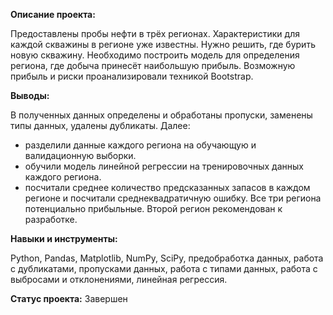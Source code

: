 **Описание проекта:**

Предоставлены пробы нефти в трёх регионах. Характеристики для каждой скважины в регионе уже известны. Нужно решить, где бурить новую скважину.
Необходимо построить модель для определения региона, где добыча принесёт наибольшую прибыль. Возможную прибыль и риски проанализировали техникой Bootstrap. 

**Выводы:**

В полученных данных определены и обработаны пропуски, заменены типы данных, удалены дубликаты.
Далее:
- разделили данные каждого региона на обучающую и валидационную выборки.
- обучили модель линейной регрессии на тренировочных данных каждого региона.
- посчитали среднее количество предсказанных запасов в каждом регионе и посчитали среднеквадратичную ошибку.
Все три региона потенциально прибыльные. Второй регион рекомендован к разработке.

**Навыки и инструменты:**

Python, Pandas, Matplotlib, NumPy, SciPy, предобработка данных, работа с дубликатами, пропусками данных, работа с типами данных,
работа с выбросами и отклонениями,  линейная регрессия.

**Статус проекта:** Завершен
